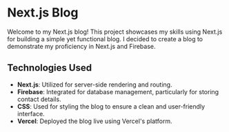 # Next.js Blog

Welcome to my Next.js blog! This project showcases my skills using Next.js for building a simple yet functional blog. I decided to create a blog to demonstrate my proficiency in Next.js and Firebase.

## Technologies Used
- **Next.js**: Utilized for server-side rendering and routing.
- **Firebase**: Integrated for database management, particularly for storing contact details.
- **CSS**: Used for styling the blog to ensure a clean and user-friendly interface.
- **Vercel**: Deployed the blog live using Vercel's platform.
